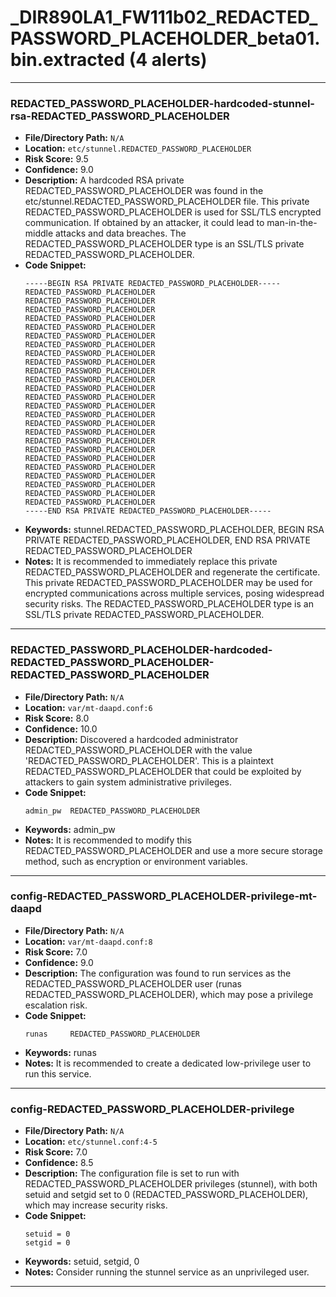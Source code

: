 # _DIR890LA1_FW111b02_REDACTED_PASSWORD_PLACEHOLDER_beta01.bin.extracted (4 alerts)

---

### REDACTED_PASSWORD_PLACEHOLDER-hardcoded-stunnel-rsa-REDACTED_PASSWORD_PLACEHOLDER

- **File/Directory Path:** `N/A`
- **Location:** `etc/stunnel.REDACTED_PASSWORD_PLACEHOLDER`
- **Risk Score:** 9.5
- **Confidence:** 9.0
- **Description:** A hardcoded RSA private REDACTED_PASSWORD_PLACEHOLDER was found in the etc/stunnel.REDACTED_PASSWORD_PLACEHOLDER file. This private REDACTED_PASSWORD_PLACEHOLDER is used for SSL/TLS encrypted communication. If obtained by an attacker, it could lead to man-in-the-middle attacks and data breaches. The REDACTED_PASSWORD_PLACEHOLDER type is an SSL/TLS private REDACTED_PASSWORD_PLACEHOLDER.
- **Code Snippet:**
  ```
  -----BEGIN RSA PRIVATE REDACTED_PASSWORD_PLACEHOLDER-----
  REDACTED_PASSWORD_PLACEHOLDER
  REDACTED_PASSWORD_PLACEHOLDER
  REDACTED_PASSWORD_PLACEHOLDER
  REDACTED_PASSWORD_PLACEHOLDER
  REDACTED_PASSWORD_PLACEHOLDER
  REDACTED_PASSWORD_PLACEHOLDER
  REDACTED_PASSWORD_PLACEHOLDER
  REDACTED_PASSWORD_PLACEHOLDER
  REDACTED_PASSWORD_PLACEHOLDER
  REDACTED_PASSWORD_PLACEHOLDER
  REDACTED_PASSWORD_PLACEHOLDER
  REDACTED_PASSWORD_PLACEHOLDER
  REDACTED_PASSWORD_PLACEHOLDER
  REDACTED_PASSWORD_PLACEHOLDER
  REDACTED_PASSWORD_PLACEHOLDER
  REDACTED_PASSWORD_PLACEHOLDER
  REDACTED_PASSWORD_PLACEHOLDER
  REDACTED_PASSWORD_PLACEHOLDER
  REDACTED_PASSWORD_PLACEHOLDER
  REDACTED_PASSWORD_PLACEHOLDER
  REDACTED_PASSWORD_PLACEHOLDER
  REDACTED_PASSWORD_PLACEHOLDER
  REDACTED_PASSWORD_PLACEHOLDER
  REDACTED_PASSWORD_PLACEHOLDER
  REDACTED_PASSWORD_PLACEHOLDER
  -----END RSA PRIVATE REDACTED_PASSWORD_PLACEHOLDER-----
  ```
- **Keywords:** stunnel.REDACTED_PASSWORD_PLACEHOLDER, BEGIN RSA PRIVATE REDACTED_PASSWORD_PLACEHOLDER, END RSA PRIVATE REDACTED_PASSWORD_PLACEHOLDER
- **Notes:** It is recommended to immediately replace this private REDACTED_PASSWORD_PLACEHOLDER and regenerate the certificate. This private REDACTED_PASSWORD_PLACEHOLDER may be used for encrypted communications across multiple services, posing widespread security risks. The REDACTED_PASSWORD_PLACEHOLDER type is an SSL/TLS private REDACTED_PASSWORD_PLACEHOLDER.

---
### REDACTED_PASSWORD_PLACEHOLDER-hardcoded-REDACTED_PASSWORD_PLACEHOLDER-REDACTED_PASSWORD_PLACEHOLDER

- **File/Directory Path:** `N/A`
- **Location:** `var/mt-daapd.conf:6`
- **Risk Score:** 8.0
- **Confidence:** 10.0
- **Description:** Discovered a hardcoded administrator REDACTED_PASSWORD_PLACEHOLDER with the value 'REDACTED_PASSWORD_PLACEHOLDER'. This is a plaintext REDACTED_PASSWORD_PLACEHOLDER that could be exploited by attackers to gain system administrative privileges.
- **Code Snippet:**
  ```
  admin_pw	REDACTED_PASSWORD_PLACEHOLDER
  ```
- **Keywords:** admin_pw
- **Notes:** It is recommended to modify this REDACTED_PASSWORD_PLACEHOLDER and use a more secure storage method, such as encryption or environment variables.

---
### config-REDACTED_PASSWORD_PLACEHOLDER-privilege-mt-daapd

- **File/Directory Path:** `N/A`
- **Location:** `var/mt-daapd.conf:8`
- **Risk Score:** 7.0
- **Confidence:** 9.0
- **Description:** The configuration was found to run services as the REDACTED_PASSWORD_PLACEHOLDER user (runas REDACTED_PASSWORD_PLACEHOLDER), which may pose a privilege escalation risk.
- **Code Snippet:**
  ```
  runas		REDACTED_PASSWORD_PLACEHOLDER
  ```
- **Keywords:** runas
- **Notes:** It is recommended to create a dedicated low-privilege user to run this service.

---
### config-REDACTED_PASSWORD_PLACEHOLDER-privilege

- **File/Directory Path:** `N/A`
- **Location:** `etc/stunnel.conf:4-5`
- **Risk Score:** 7.0
- **Confidence:** 8.5
- **Description:** The configuration file is set to run with REDACTED_PASSWORD_PLACEHOLDER privileges (stunnel), with both setuid and setgid set to 0 (REDACTED_PASSWORD_PLACEHOLDER), which may increase security risks.
- **Code Snippet:**
  ```
  setuid = 0
  setgid = 0
  ```
- **Keywords:** setuid, setgid, 0
- **Notes:** Consider running the stunnel service as an unprivileged user.

---
